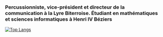 ### Percussionniste, vice-président et directeur de la communication à la Lyre Biterroise. Étudiant en mathématiques et sciences informatiques à Henri IV Béziers

[![Top Langs](https://github-readme-stats.vercel.app/api/top-langs/?username=bosy0&langs_count=8)](https://github.com/anuraghazra/github-readme-stats)
